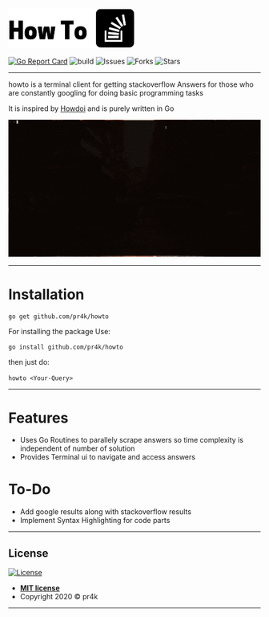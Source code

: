 


<img src="images/logo.png" alt=")" width="50%" >

[![Go Report Card](https://goreportcard.com/badge/github.com/pr4k/howto)](https://goreportcard.com/report/github.com/pr4k/howto)
![build](https://travis-ci.com/pr4k/howto.svg?branch=master)
![Issues](https://img.shields.io/github/issues/pr4k/howto)
![Forks](https://img.shields.io/github/forks/pr4k/howto)
![Stars](https://img.shields.io/github/stars/pr4k/howto)

---
howto is a terminal client for getting stackoverflow Answers for those who are constantly googling for doing basic programming tasks

It is inspired by [Howdoi](https://github.com/gleitz/howdoi) and is purely written in Go

![Terminal](images/terminal.gif)

---

# Installation

```
go get github.com/pr4k/howto 
```

For installing the package Use:
```
go install github.com/pr4k/howto 
```
then just do:

```howto <Your-Query>```

---
# Features
 - Uses Go Routines to parallely scrape answers so time complexity is independent of number of solution
 - Provides Terminal ui to navigate and access answers

# To-Do
- Add google results along with stackoverflow results
- Implement Syntax Highlighting for code parts

---

## License

[![License](https://img.shields.io/github/license/pr4k/howto)](http://badges.mit-license.org)

- **[MIT license](http://opensource.org/licenses/mit-license.php)**
- Copyright 2020 © pr4k
---
